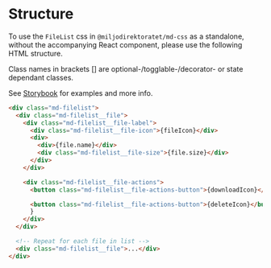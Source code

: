 # Structure

To use the `FileList` css in `@miljodirektoratet/md-css` as a standalone, without the accompanying React component, please use the following HTML structure.

Class names in brackets [] are optional-/togglable-/decorator- or state dependant classes.

See [Storybook](https://miljodir.github.io/md-components) for examples and more info.

```html
<div class="md-filelist">
  <div class="md-filelist__file">
    <div class="md-filelist__file-label">
      <div class="md-filelist__file-icon">{fileIcon}</div>
      <div>
        <div>{file.name}</div>
        <div class="md-filelist__file-size">{file.size}</div>
      </div>
    </div>

    <div class="md-filelist__file-actions">
      <button class="md-filelist__file-actions-button">{downloadIcon}</button>

      <button class="md-filelist__file-actions-button">{deleteIcon}</button>
      }
    </div>
  </div>

  <!-- Repeat for each file in list -->
  <div class="md-filelist__file">...</div>
</div>
```
